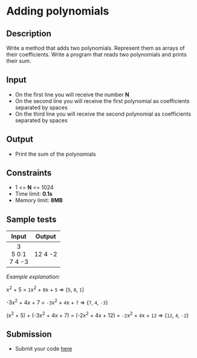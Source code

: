 # Adding polynomials

## Description
Write a method that adds two polynomials.
Represent them as arrays of their coefficients.
Write a program that reads two polynomials and prints their sum.

## Input
- On the first line you will receive the number **N**
- On the second line you will receive the first polynomial as coefficients separated by spaces
- On the third line you will receive the second polynomial as coefficients separated by spaces

## Output
- Print the sum of the polynomials

## Constraints
- 1 <= **N** <= 1024
- Time limit: **0.1s**
- Memory limit: **8MB**

## Sample tests

| Input | Output |
|:-----:|:------:|
| 3<br>5 0 1<br>7 4 -3 | 12 4 -2 |

_Example explanation:_

x<sup>2</sup> + 5 = `1`x<sup>2</sup> + `0`x + `5`	=>	{`5`, `0`, `1`}

-3x<sup>2</sup> + 4x + 7 = `-3`x<sup>2</sup> + `4`x + `7`	=>	{`7`, `4`, `-3`}

(x<sup>2</sup> + 5) + (-3x<sup>2</sup> + 4x + 7) = (-2x<sup>2</sup> + 4x + 12) = `-2`x<sup>2</sup> + `4`x + `12`	=>	{`12`, `4`, `-2`}

## Submission
- Submit your code [here](http://bgcoder.com/Contests/Practice/Index/467#10)
